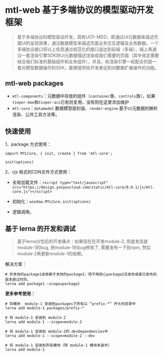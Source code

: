 # mtl-web 基于多端协议的模型驱动开发框架


> 基于多端协议的模型驱动开发，简称UCF-MDD，即通过UI元数据来描述页面UI的呈现效果，通过数据模型来描述页面业务交互逻辑及业务数据。一个多端协议接口将以上信息通过规范化的接口送达到前端（多端），端上再通过一套渲染引擎SDK将UI元数据描述渲染成我们需要的页面（其中肯定需要结合我们标准的基础组件和业务组件），并且，和渲染引擎一起配合的是一套对模型数据操作的SDK，能够提供给开发者达到对数据扩展操作的功能。

## mtl-web packages 

- `mtl-components`：元数据中存放的组件（`container`类、`controls`类），如果`tinper-bee`和`tinper-acs`已有则复用，没有则在这里添加维护
-  `mtl-core`：`datamodel` 数据模型层封装、`render-engine` 基于`UI`元数据的解析渲染、公共工具方法等。

## 快速使用

1、package 方式使用：

```
import MTLCore, { init, create } from 'mtl-core';

init(options)

```

2、cjs 格式的CDN文件方式使用：

- 全局加载文件：`<script type="text/javascript" src="https://design.yonyoucloud.com/static/mtl-core/0.0.1/js/mtl-core.js"></script>`

- 初始化：`window.MTLCore.init(options)`
- 逻辑调用。



## 基于 lerna 的开发和调试

> 基于lerna分包后的开发痛点：如果现在在开发module-2, 但是发现是module-1的bug, 把module-1的bug修改了, 需要发布一下到npm, 然后module-2再更新module-1的依赖。

解决方案：
```
# 你本地的package1会依赖于本地的package2，而不用担心package2没发布或者已发布的版本是过时的。
lerna add package1 –scope=package2

```

**更多参考使用：**

```
# 将模块  module-1 安装到packages下所有以 “prefix-*” 开头的目录中
lerna add module-1 packages/prefix-*

# 将 module-1 安装到 module-2
lerna add module-1 --scope=module-2

# 将 module-1 安装到 module-2的 devDependencies中
lerna add module-1 --scope=module-2 --dev

# 将 module-1 安装到所有模块（除 module-1 模块本身外）
lerna add module-1
```